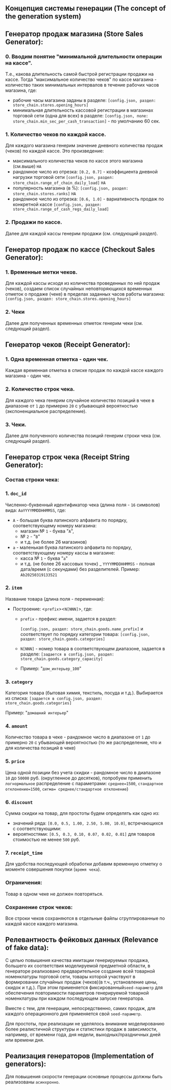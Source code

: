## Концепция системы генерации (The concept of the generation system)

## Генератор продаж магазина (Store Sales Generator):

### 0. Вводим понятие "минимальной длительности операции на кассе".
Т.е., какова длительность самой быстрой регистрации продажи на кассе. Тогда "максимальное 
количество чеков" по кассе магазина - количество таких минимальных интервалов в течение 
рабочих часов магазина, где:
- рабочие часы магазина заданы в разделе: `[config.json, раздел: store_chain.stores.opening_hours]`
- минимальная длительность кассовой регистрации в магазинах торговой сети (одна для всех) в разделе:
`[config.json, поле:  store_chain.min_sec_per_cash_transaction]` - по умолчанию 60 сек.

### 1. Количество чеков по каждой кассе.
Для каждого магазина генерим значение дневного количества продаж (чеков) по каждой кассе.
Это произведение:
- максимального количества чеков по кассе этого магазина (см.выше)  `НА`
- рандомное число из отрезка: `[0.2, 0.7]` - коэффициента дневной нагрузки торговой сети 
`[config.json, раздел: store_chain.range_of_chain_daily_load]` `НА`
- популярность магазина (в %): `[config.json, раздел: store_chain.stores.ranks]` `НА`                
- рандомное число из отрезка: `[0.6, 1.0]` - вариативность продаж по конкретной кассе 
`[config.json, раздел: store_chain.range_of_cash_regs_daily_load]`

### 2.  Продажи по кассе.
Далее для каждой кассы генерим продажи (см. следующий раздел).

## Генератор продаж по кассе (Checkout Sales Generator):

### 1. Временные метки чеков. 
Для каждой кассы исходя из количества проведенных по ней продаж (чеков),
создаем список случайных неповторяющихся временных отметок о продаже (чеке)
в пределах заданных часов работы магазина: `[config.json, раздел: store_chain.stores.opening_hours]`

### 2. Чеки
Далее для полученных временных отметок генерим чеки (см. следующий раздел).

## Генератор чеков (Receipt Generator):
 
### 1. Одна временная отметка - один чек.
Каждая временная отметка в списке продаж по каждой кассе каждого магазина - один чек.

### 2. Количество строк чека.
Для каждого чека генерим случайное количество позиций в чеке в диапазоне 
от `1` до примерно `20` с убывающей вероятностью (экспоненциальное распределение).

### 3. Чеки.
Далее для полученного количества позиций генерим строки чека (см. следующий раздел).
  
## Генератор строк чека (Receipt String Generator):
### Состав строки чека:

### 1. `doc_id` 
Численно-буквенный идентификатор чека (длина поля - `16` символов) вида: `AaYYYYMMDDHHMMSS`, где:
- `A` - большая буква латинского алфавита по порядку, соответствующему номеру магазина: 
  - магазин № `1` - буква "`A`", 
  - № `2` - "`B`" 
  - и т.д. (не более 26 магазинов)
- `a` - маленькая буква латинского алфавита по порядку, соответствующему номеру кассы в магазине:
  - касса № `1` - буква "`a`"
  - и т.д. (не более 26 кассовых точек)
_ `YYYYMMDDHHMMSS` - полная дата/время (с секундами) без разделителей. Пример: `Ab20250319133521`
### 2. `item`
Название товара (длина поля - переменная):
- Построение: <`prefix`><`N[NNN]`>, где:
  - `prefix` - префикс имени, задается в раздел: 
    
    `[config.json, раздел: store_chain.goods.name_prefix]` и соответствует по порядку категории товара:
    `[config.json, раздел: store_chain.goods.categories]`
  - `N[NNN]` - номер товара в соответствующем диапазоне, задается в разделе:
    `[задается в config.json, раздел: store_chain.goods.category_capacity]`
  - Пример: "`дом_интерьер_100`"
 
### 3. `category`
Категория товара (бытовая химия, текстиль, посуда и т.д.). Выбирается из списка:
`[задается в config.json, раздел: store_chain.goods.categories]`

Пример: "`домашний интерьер`"

### 4. `amount`
Количество товара в чеке - рандомное число в диапазоне от `1` до примерно `20` с убывающей вероятностью 
(то же распределение, что и для количества позиций в чеке)

### 5. `price`
Цена одной позиции без учета скидки - рандомное число в диапазоне `10` до `50000` руб.
(округленное до десятков), попробуем применить `логнормальное` распределение с параметрами:
`среднее=1500`, `стандартное отклонение=1500`, `сигма= среднее/стандартное отклонение`)

### 6. `discount`
Сумма скидки на товар, для простоты будем определять как одно из:
- значений ряда: `[0.0, 0.5, 1.00, 2.50, 5.00, 10.0]`, встречающихся с соответствующими:
- вероятностями: `[0.5, 0.3, 0.10, 0.07, 0.02, 0.01]` для товаров стоимостью не менее `500` руб.

### 7. `receipt_time`
Для удобства последующей обработки добавим временную отметку о моменте совершения покупки (`время чека`).

### Ограничения:
Товар в одном чеке не должен повторяться.

### Сохранение строк чеков:
Все строки чеков сохраняются в отдельные файлы сгруппированные по каждой кассе каждого магазина.
    
## Релевантность фейковых данных (Relevance of fake data):
С целью повышения качества имитации генерируемых продажа, большего их соответствия моделируемой
предметной области, в генераторе реализовано предварительное создание всей товарной номенклатуры
торговой сети, товары которой участвуют в формировании случайных продаж (чеков)(в т.ч., установление
цены, скидок и т.д.). При этом применяется фиксированный`seed-параметр` для обеспечения повторимости 
параметров генерируемой товарной номенклатуры при каждом последующем запуске генератора.

Вместе с тем, для генерации, непосредственно, самих продаж, для каждого операционного дня применяется
свой `seed-параметр`.

Для простоты, при реализации не уделялось внимание моделированию более реалистичной структуры и 
статистики продаж в зависимости, например, от времени года, дня недели, выходных/праздничных дней
или времени дня.

## Реализация генераторов (Implementation of generators):
Для повышения скорости генерации основные процессы должны быть реализованы `асинхронно`.